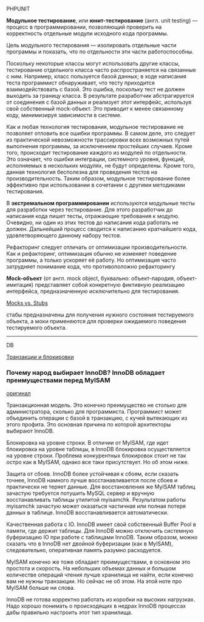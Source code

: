 PHPUNIT

<strong>Модульное тестирование</strong>, или <strong>юнит-тестирование</strong> (англ. unit testing) — процесс в программировании, позволяющий проверить на корректность отдельные модули исходного кода программы.
<p>Цель модульного тестирования — изолировать отдельные части программы и показать, что по отдельности эти части работоспособны.</p>
<p>Поскольку некоторые классы могут использовать другие классы, тестирование отдельного класса часто распространяется на связанные с ним. Например, класс пользуется базой данных; в ходе написания теста программист обнаруживает, что тесту приходится взаимодействовать с базой. Это ошибка, поскольку тест не должен выходить за границу класса. В результате разработчик абстрагируется от соединения с базой данных и реализует этот интерфейс, используя свой собственный mock-объект. Это приводит к менее связанному коду, минимизируя зависимости в системе.</p>
<p>Как и любая технология тестирования, модульное тестирование не позволяет отловить все ошибки программы. В самом деле, это следует из практической невозможности трассировки всех возможных путей выполнения программы, за исключением простейших случаев. Кроме того, происходит тестирование каждого из модулей по отдельности. Это означает, что ошибки интеграции, системного уровня, функций, исполняемых в нескольких модулях, не будут определены. Кроме того, данная технология бесполезна для проведения тестов на производительность. Таким образом, модульное тестирование более эффективно при использовании в сочетании с другими методиками тестирования.</p>
<p>В <strong>экстремальном программировании</strong> используются модульные тесты для разработки через тестирование. Для этого разработчик до написания кода пишет тесты, отражающие требования к модулю. Очевидно, ни один из этих тестов до написания кода работать не должен. Дальнейший процесс сводится к написанию кратчайшего кода, удовлетворяющего данному набору тестов.</p>
<p>Рефакторинг следует отличать от оптимизации производительности. Как и рефакторинг, оптимизация обычно не изменяет поведение программы, а только ускоряет её работу. Но оптимизация часто затрудняет понимание кода, что противоположно рефакторингу</p>
<p><strong>Mock-объект</strong> (от англ. mock object, буквально: объект-пародия, объект-имитация) представляет собой конкретную фиктивную реализацию интерфейса, предназначенную исключительно для тестирования.</p>
<a href="http://maxshulga-ru.blogspot.ru/2012/03/mock-vs-stub.html">Mocks vs. Stubs</a>
<p>стабы предназначены для получения нужного состояния тестируемого объекта, а моки применяются для проверки ожидаемого поведения тестируемого объекта.</p>
<hr/>
DB

<a href="http://datasql.ru/basesql/16.htm">Транзакции и блокировки</a>
<h3>Почему народ выбирает InnoDB? InnoDB обладает преимуществами перед MyISAM</h3>
<a href="http://www.pentarh.com/wp/2011/03/02/mysql-innodb-highload-optimization/">оригинал</a>
<p>Транзакционная модель. Это конечно преимущество не столько для администратора, сколько для программиста. Программист может объединить операции с базой в транзакцию, с кучей вытекающих из этого профита. Это основная причина по которой архитекторы выбирают InnoDB.</p>
<p>Блокировка на уровне строки. В отличии от MyISAM, где идет блокировка на уровне таблицы, в InnoDB блокировка осуществляется на уровне строки. Проблема конкурентных блокировок стоит не так остро как в MyISAM, однако все таки присутствует. Но об этом ниже.</p>
<p>Защита от сбоев. InnoDB более устойчивая к сбоям, если сказать точнее, InnoDB намного лучше восстанавливается после сбоев и практически не теряет данные. Для восстановления же MyISAM таблиц зачастую требуется потушить MySQL сервер и вручную восстанавливать таблицы утилитой myisamchk. Результатом работы myisamchk зачастую может оказаться частичная или полная потеря данных в таблице. InnoDB восстанавливается автоматически.</p>
<p>Качественная работа с IO. InnoDB имеет свой собственный Buffer Pool в памяти, где держит таблицы. Для InnoDB можно отключить системную буферизацию IO при работе с таблицами InnoDB. Таким образом, можно сказать что в InnoDB нет двойной буферизации (как в MyISAM), следовательно, оперативная память разумно расходуется.</p>
<p>MyISAM конечно же тоже обладает преимуществами, в основном это простота и скорость. На небольших объемах данных и большом количестве операций чтения лучше хранилища не найти, если конечно вам не нужны транзакции. Но сейчас не об этом. На этой ноте про MyISAM больше ни слова.</p>

<p>InnoDB не готова корректно работать из коробки на высоких нагрузках. Надо хорошо понимать о происходящих в недрах InnoDB процессах дабы правильно настроить этот тип хранилища.</p>
